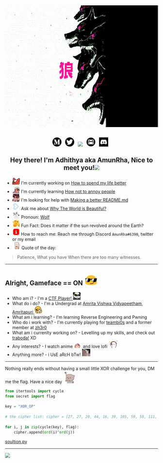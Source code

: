 <p align="center">
<img height=400 width=1080 src="https://github.com/AmunRha/AmunRha/blob/main/res/MOSHED-2021-2-8-5-9-11.gif">&nbsp;&nbsp;
</p>

<p align="center">
<a href="https://medium.com/@amun_rha"><img height="30" src="https://github.com/AmunRha/AmunRha/blob/main/res/medium-1693563-1442604.png"></a>&nbsp;&nbsp;
<a href="https://twitter.com/amun_rha/"><img height="30" src="https://github.com/AmunRha/AmunRha/blob/main/res/PinClipart.com_awana-sparks-clip-art_1496652.png"></a>&nbsp;&nbsp;
<a href="https://ctftime.org/user/72051"><img height="30" src="https://ctftime.org/static/images/ct/logo.svg"></a>&nbsp;&nbsp;
<a href="mailto:adhithyasureshk@gmail.com"><img height="30" src="https://github.com/AmunRha/AmunRha/blob/main/res/gmail_icon-icons.com_59877.png"></a>&nbsp;&nbsp;
<a href="https://discord.com/users/AmunRha#3245"><img height="30" src="https://github.com/AmunRha/AmunRha/blob/main/res/d98703602722.png"></a>&nbsp;&nbsp;
</p>

<h2 align="center">Hey there! I'm Adhithya aka AmunRha, Nice to meet you!<img height="50" src="https://media.tenor.com/images/30169e4a670daf12443df7d2dd140176/tenor.gif"></h2>

- <img height=25 src="https://github.com/AmunRha/AmunRha/blob/main/res/1714_KioshiUwU.gif"> I'm currently working on <a href="https://youtu.be/Zm1rxbgnBBQ">How to spend my life better</a>
- <img height=25 src="https://github.com/AmunRha/AmunRha/blob/main/res/5912_headsetparrot.gif"> I'm currently learning <a href="https://youtu.be/dQw4w9WgXcQ">How not to annoy people</a>
- <img height=25 src="https://github.com/AmunRha/AmunRha/blob/main/res/4453_hanako_read.png"> I'm looking for help with <a href="https://www.makeareadme.com/">Making a better README.md</a>
- <img height=25 src="https://github.com/AmunRha/AmunRha/blob/main/res/9468_heartarrow_blue.gif"> Ask me about <a href="https://youtu.be/z9BQ4eLRXH0">Why The World is Beautiful?</a>
- <img height=25 src="https://github.com/AmunRha/AmunRha/blob/main/res/4488_awolfiriblob.gif"> Pronoun: <a href="http://www.pure-spirit.com/more-animal-symbolism/320-wolf-symbolism">Wolf</a>
- <img height=25 src="https://github.com/AmunRha/AmunRha/blob/main/res/thinking_head_rotate.gif"> Fun Fact: Does it matter if the sun revolved around the Earth?
- <img height=25 src="https://github.com/AmunRha/AmunRha/blob/main/res/3774_Ping999.gif"> How to reach me: Reach me through Discord `AmunRha#6390`, twitter or my email
- <img height=25 src="https://github.com/AmunRha/AmunRha/blob/main/res/4188_loop.gif"> Quote of the day: 
> Patience, What you have When there are too many witnesses.

---

## Alright, Gameface == ON <img height=40 src="https://github.com/AmunRha/AmunRha/blob/main/res/glasses_smile.gif">

- Who am i? - I'm a <a href="https://youtu.be/8ev9ZX9J45A">CTF Player! </a><img height=25 src="https://github.com/AmunRha/AmunRha/blob/main/res/heck_panda.gif">
- What do i do? - I'm a Undergrad at <a href="https://www.amrita.edu/campus/amritapuri">Amrita Vishwa Vidyapeetham, Amritapuri </a><img height=25 src="https://github.com/AmunRha/AmunRha/blob/main/res/study-assignment.gif">
- What am i learning? - I'm learning Reverse Engineering and Pwning
- Who do i work with? - I'm currently playing for <a href="https://bi0s.in/">teambi0s</a> and a former member at <a href="https://www.zh3r0.ml/">zh3r0</a>
- What am i currenlty working on? - Levelling up my skills, and check out <a href="https://traboda.com/">traboda!</a> XD
- Any interests? - I watch anime <img height=25 src="https://github.com/AmunRha/AmunRha/blob/main/res/1097_sayorijump.gif"> and love lofi <img height=25 src="https://github.com/AmunRha/AmunRha/blob/main/res/music_hear.gif">
- Anything more? - i UsE aRcH bTw! <img height=24 src="https://github.com/AmunRha/AmunRha/blob/main/res/3753_cat_bopping.gif">

---

Nothing really ends without having a small little XOR challenge for you, DM me the flag. Have a nice day <img height=40 src="https://github.com/AmunRha/AmunRha/blob/main/res/wll_done.gif">

```python
from itertools import cycle
from secret import flag

key = "XOR_OP"

# the cipher list: cipher = [27, 27, 20, 44, 16, 39, 105, 59, 58, 111, 58, 36, 7, 23, 29, 13, 16, 97, 43, 16, 62, 107, 34, 99]

for i, j in zip(cycle(key), flag):
    cipher.append(ord(i)^ord(j))

```

<a href="https://youtu.be/dQw4w9WgXcQ">soultion.py</a>

---

<p align="left" >  
  <a href="https://github.com/anuraghazra/github-readme-stats"> 
<img  src="https://github-readme-stats.vercel.app/api?username=AmunRha&&show_icons=true&theme=radical"/>
  </a>
  </p>

